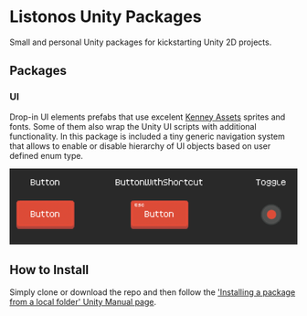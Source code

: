 # Listonos Unity Packages
Small and personal Unity packages for kickstarting Unity 2D projects.

## Packages

### UI

Drop-in UI elements prefabs that use excelent [Kenney Assets](https://www.kenney.nl/assets) sprites and fonts. Some of them also wrap the Unity UI scripts with additional functionality. In this package is included a tiny generic navigation system that allows to enable or disable hierarchy of UI objects based on user defined enum type.

![UI elements preview](com.listonos.ui/Documentation/UIElementsPreview.PNG)

## How to Install

Simply clone or download the repo and then follow the ['Installing a package from a local folder' Unity Manual page](https://docs.unity3d.com/Manual/upm-ui-local.html).